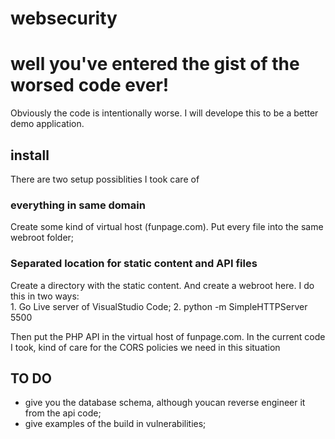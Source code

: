 # websecurity
# well you've entered the gist of the worsed code ever!
Obviously the code is intentionally worse. I will develope this to be a better demo application.  

## install
There are two setup possiblities I took care of  
  
  ### everything in same domain
  Create some kind of virtual host (funpage.com). Put every file into the same webroot folder;  
    
  ### Separated location for static content and API files
  Create a directory with the static content. And create a webroot here. I do this in two ways:  
    1. Go Live server of VisualStudio Code;
    2. python -m SimpleHTTPServer 5500  
    
  Then put the PHP API in the virtual host of funpage.com.
   In the current code I took, kind of care for the CORS policies we need in this situation



## TO DO
- give you the database schema, although youcan reverse engineer it from the api code;
- give examples of the build in vulnerabilities;
